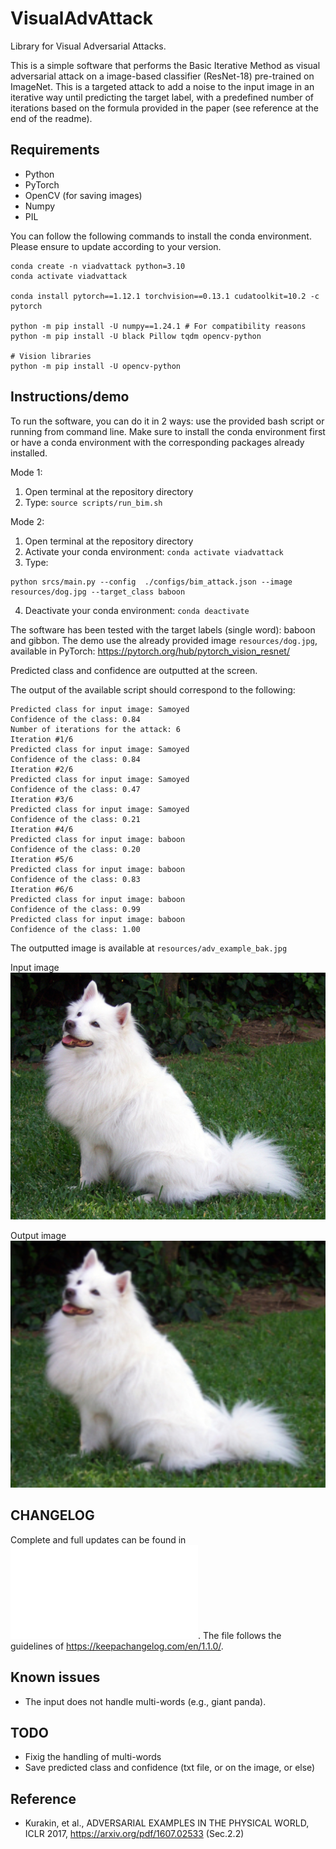 # VisualAdvAttack

Library for Visual Adversarial Attacks. 

This is a simple software that performs the Basic Iterative Method as visual adversarial attack on 
a image-based classifier (ResNet-18) pre-trained on ImageNet. This is a targeted attack to add a noise to the input image in an iterative way until predicting the target label, with a predefined number of iterations based on the formula provided in the paper (see reference at the end of the readme).


## Requirements

* Python
* PyTorch
* OpenCV (for saving images)
* Numpy
* PIL

You can follow the following commands to install the conda environment. 
Please ensure to update according to your version.

```
conda create -n viadvattack python=3.10
conda activate viadvattack

conda install pytorch==1.12.1 torchvision==0.13.1 cudatoolkit=10.2 -c pytorch 

python -m pip install -U numpy==1.24.1 # For compatibility reasons
python -m pip install -U black Pillow tqdm opencv-python

# Vision libraries
python -m pip install -U opencv-python
```

## Instructions/demo

To run the software, you can do it in 2 ways: use the provided bash script or running from command line.
Make sure to install the conda environment first or have a conda environment with the corresponding packages already installed.


Mode 1:
1. Open terminal at the repository directory
2. Type: ``source scripts/run_bim.sh``

Mode 2:
1. Open terminal at the repository directory
2. Activate your conda environment: ``conda activate viadvattack``
3. Type:
```
python srcs/main.py --config  ./configs/bim_attack.json --image resources/dog.jpg --target_class baboon
```
4. Deactivate your conda environment: ``conda deactivate``

The software has been tested with the target labels (single word): baboon and gibbon. 
The demo use the already provided image ``resources/dog.jpg``, available in PyTorch: https://pytorch.org/hub/pytorch_vision_resnet/ 

Predicted class and confidence are outputted at the screen.

The output of the available script should correspond to the following:
```
Predicted class for input image: Samoyed
Confidence of the class: 0.84
Number of iterations for the attack: 6
Iteration #1/6
Predicted class for input image: Samoyed
Confidence of the class: 0.84
Iteration #2/6
Predicted class for input image: Samoyed
Confidence of the class: 0.47
Iteration #3/6
Predicted class for input image: Samoyed
Confidence of the class: 0.21
Iteration #4/6
Predicted class for input image: baboon
Confidence of the class: 0.20
Iteration #5/6
Predicted class for input image: baboon
Confidence of the class: 0.83
Iteration #6/6
Predicted class for input image: baboon
Confidence of the class: 0.99
Predicted class for input image: baboon
Confidence of the class: 1.00
```

The outputted image is available at ``resources/adv_example_bak.jpg``

Input image
![Input image (dog)](/resources/dog.jpg)

Output image
![Adversarial example](/resources/adv_example_bak.jpg)

## CHANGELOG
Complete and full updates can be found in ![CHANGELOG.md](CHANGELOG.md). 
The file follows the guidelines of https://keepachangelog.com/en/1.1.0/.

## Known issues
* The input does not handle multi-words (e.g., giant panda). 

## TODO
* Fixig the handling of multi-words
* Save predicted class and confidence (txt file, or on the image, or else)


## Reference
* Kurakin, et al., ADVERSARIAL EXAMPLES IN THE PHYSICAL WORLD, ICLR 2017, https://arxiv.org/pdf/1607.02533 (Sec.2.2)